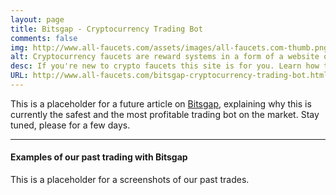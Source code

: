 ```yaml
---
layout: page
title: Bitsgap - Cryptocurrency Trading Bot
comments: false
img: http://www.all-faucets.com/assets/images/all-faucets.com-thumb.png
alt: Cryptocurrency faucets are reward systems in a form of a website or an app that dispense free coins.
desc: If you're new to crypto faucets this site is for you. Learn how to maximize the value of your time and effort while claiming from free bitcoin faucet sites.
URL: http://www.all-faucets.com/bitsgap-cryptocurrency-trading-bot.html
---
```

<link rel="stylesheet" href="https://cdnjs.cloudflare.com/ajax/libs/normalize/5.0.0/normalize.min.css">

This is a placeholder for a future article on <a href="http://bit.ly/www-bitsgap" target="_blank">Bitsgap</a>, explaining why this is currently the safest and the most profitable trading bot on the market. Stay tuned, please for a few days.

---
#### Examples of our past trading with Bitsgap

This is a placeholder for a screenshots of our past trades.
